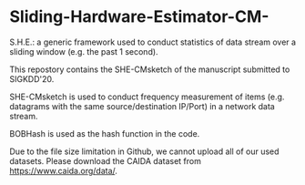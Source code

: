 # Sliding-Hardware-Estimator-CM-


S.H.E.: a generic framework used to conduct statistics of data stream over a sliding window (e.g. the past 1 second).

This repostory contains the SHE-CMsketch of the manuscript submitted to SIGKDD'20.

SHE-CMsketch is used to conduct frequency measurement of items (e.g. datagrams with the same source/destination IP/Port) in a network data stream. 

BOBHash is used as the hash function in the code.

Due to the file size limitation in Github, we cannot upload all of our used datasets. Please download the CAIDA dataset from https://www.caida.org/data/.
